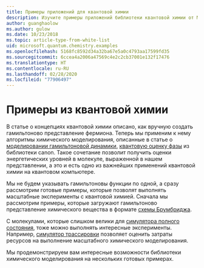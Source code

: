 ```yaml
---
title: Примеры приложений для квантовой химии
description: Изучите примеры приложений библиотеки квантовой химии от Майкрософт
author: guanghaolow
ms.author: gulow
ms.date: 10/23/2018
ms.topic: article-type-from-white-list
uid: microsoft.quantum.chemistry.examples
ms.openlocfilehash: 5168fc8592d34a32ba67e5a0c4793aa17599fd35
ms.sourcegitcommit: 6ccea4a2006a47569c4e2c2cb37001e132f17476
ms.translationtype: HT
ms.contentlocale: ru-RU
ms.lasthandoff: 02/28/2020
ms.locfileid: "77906497"
---
```

# <a name="quantum-chemistry-examples"></a>Примеры из квантовой химии

В статье о концепциях квантовой химии описано, как вручную создать гамильтоново представление фермиона. Теперь мы применим к нему алгоритмы химического моделирования, описанные в статье о [моделировании гамильтоновой динамики](xref:microsoft.quantum.libraries.standard.algorithms), [квантовую оценку фазы](xref:microsoft.quantum.libraries.characterization) из библиотеки canon. Такое сочетание позволит получить оценки энергетических уровней в молекуле, выраженной в нашем представлении, а это и есть одно из важнейших применений квантовой химии на квантовом компьютере. 

Мы не будем указывать гамильтоновы функции по одной, а сразу рассмотрим готовые примеры, которые позволят выполнять масштабные эксперименты с квантовой химией. Сначала мы рассмотрим примеры, которые загружают гамильтоново представление химического вещества в формате [схемы Брумбриджа](xref:microsoft.quantum.libraries.chemistry.schema.broombridge).

С молекулами, которые слишком велики для [симулятора полного состояния](xref:microsoft.quantum.machines.full-state-simulator), тоже можно выполнять интересные эксперименты. Например, [симулятор трассировки](xref:microsoft.quantum.machines.qc-trace-simulator.intro) позволяет оценить затраты ресурсов на выполнение масштабного химического моделирования.

Мы продемонстрируем вам интересные возможности библиотеки химического моделирования на нескольких готовых примерах.
